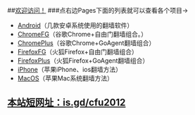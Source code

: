 ##[欢迎访问！](https://github.com/comeforu2012/truth/wiki)
###点右边Pages下面的列表就可以查看各个项目→
* [Android](https://github.com/comeforu2012/truth/wiki/Android)（几款安卓系统使用的翻墙软件）
* [ChromeFG](https://github.com/comeforu2012/truth/wiki/ChromeFG)（谷歌Chrome+自由门翻墙组合。）
* [ChromePlus](https://github.com/comeforu2012/truth/wiki/ChromePlus)（谷歌Chrome+GoAgent翻墙组合）
* [FirefoxFG](https://github.com/comeforu2012/truth/wiki/FirefoxFG)（火狐Firefox+自由门翻墙组合）
* [FirefoxPlus](https://github.com/comeforu2012/truth/wiki/FirefoxPlus)（火狐Firefox+GoAgent翻墙组合）
* [iPhone](https://github.com/comeforu2012/truth/wiki/iPhone)（苹果iPhone、ios翻墙方法）
* [MacOS](https://github.com/comeforu2012/truth/wiki/MacOS)（苹果Mac系统翻墙方法）

## [本站短网址：is.gd/cfu2012](http://is.gd/cfu2012)
